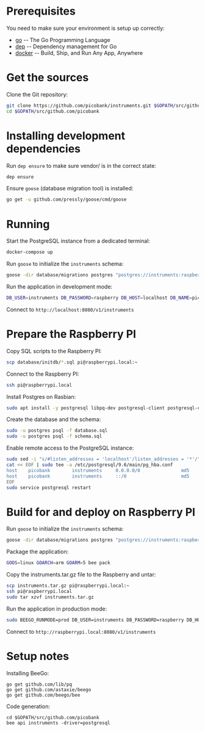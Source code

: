 # Prerequisites

You need to make sure your environment is setup up correctly:
 * [go](https://golang.org/) -- The Go Programming Language
 * [dep](https://golang.github.io/dep/) -- Dependency management for Go
 * [docker](https://www.docker.com/) -- Build, Ship, and Run Any App, Anywhere


# Get the sources

Clone the Git repository:

```bash
git clone https://github.com/picobank/instruments.git $GOPATH/src/github.com/picobank
cd $GOPATH/src/github.com/picobank
```

# Installing development dependencies

Run `dep ensure` to make sure vendor/ is in the correct state:

```bash
dep ensure
```

Ensure `goose` (database migration tool) is installed:

```bash
go get -u github.com/pressly/goose/cmd/goose
```

# Running

Start the PostgreSQL instance from a dedicated terminal:

```bash
docker-compose up
```

Run `goose` to initialize the `instruments` schema:

```bash
goose -dir database/migrations postgres "postgres://instruments:raspberry@localhost:5432/picobank?sslmode=disable" up
```

Run the application in development mode:

```bash
DB_USER=instruments DB_PASSWORD=raspberry DB_HOST=localhost DB_NAME=picobank bee run
```

Connect to `http://localhost:8080/v1/instruments`


# Prepare the Raspberry PI

Copy SQL scripts to the Raspberry PI:

```bash
scp database/initdb/*.sql pi@raspberrypi.local:~
```

Connect to the Raspberry PI:

```bash
ssh pi@raspberrypi.local
```

Install Postgres on Rasbian:

```bash
sudo apt install -y postgresql libpq-dev postgresql-client postgresql-client-common
```

Create the database and the schema:

```bash
sudo -u postgres psql -f database.sql
sudo -u postgres psql -f schema.sql
```

Enable remote access to the PostgreSQL instance:

```bash
sudo sed -i "s/#listen_addresses = 'localhost'/listen_addresses = '*'/" /etc/postgresql/9.6/main/postgresql.conf
cat << EOF | sudo tee -a /etc/postgresql/9.6/main/pg_hba.conf
host    picobank        instruments     0.0.0.0/0               md5
host    picobank        instruments     ::/0                    md5
EOF
sudo service postgresql restart
```

# Build for and deploy on Raspberry PI

Run `goose` to initialize the `instruments` schema:

```bash
goose -dir database/migrations postgres "postgres://instruments:raspberry@raspberrypi.local:5432/picobank?sslmode=disable" up
```

Package the application:

```bash
GOOS=linux GOARCH=arm GOARM=5 bee pack
```

Copy the instruments.tar.gz file to the Raspberry and untar:
   
```bash
scp instruments.tar.gz pi@raspberrypi.local:~
ssh pi@raspberrypi.local
sudo tar xzvf instruments.tar.gz
```

Run the application in production mode:

```bash
sudo BEEGO_RUNMODE=prod DB_USER=instruments DB_PASSWORD=raspberry DB_HOST=localhost DB_NAME=picobank ./instruments
```

Connect to `http://raspberrypi.local:8080/v1/instruments`

# Setup notes

Installing BeeGo:

    go get github.com/lib/pq
    go get github.com/astaxie/beego
    go get github.com/beego/bee

Code generation:

    cd $GOPATH/src/github.com/picobank
    bee api instruments -driver=postgresql